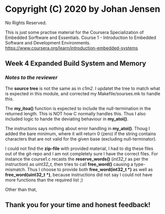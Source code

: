 # Copyright (C) 2020 by Johan Jensen
No Rights Reserved.

This is just some practise material for the Coursera Specialization of
Embedded Sorftware and Essentials.
Course 1 - Introduction to Embedded Software and Development Environments.
https://www.coursera.org/learn/introduction-embedded-systems

## Week 4 Expanded Build System and Memory

### *Notes to the reviewer*

The **source tree** is not the same as in *c1m2*. I updatet the tree to match
what is expected in this module, and corrected my Makefile/sourses.mk to
handle this.

The **my_itoa()** function is expected to include the null-termination in the
returned length. This is NOT how C normally handles this. Thus I also
included logic to hande the deviating behaviour in **my_atoi()**.

The instructons says nothing about error handling in **my_atoi()**. Thoug I
added the bare minimum, where it will return 0 (zero) if the string contains
characters that are not valid for the given base (excluding null-terminator).

I could not find the **zip-file** with provided material, I had to dig these
files out of the git-repo and I am not completely sure I have the correct
files. For instance the course1.c recasts the **reserve_words()** (*int32_t* as
per the instruction) as *uint32_t*, then tries to call **free_word()** causing a
type-mismatch. Thus I choose to provide both **free_word(int32_t \*)** as well as
**free_word(uint32_t \*)**, because instructions did not say I could not have
more functions than the required list ;)

Other than that,
## Thank you for your time and honest feedback!
